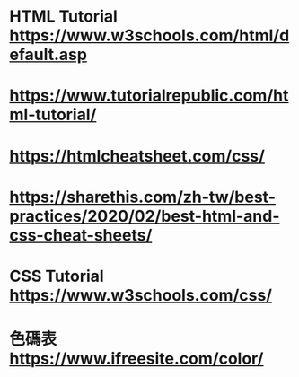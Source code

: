 # HTML Tutorial  https://www.w3schools.com/html/default.asp
# https://www.tutorialrepublic.com/html-tutorial/
# https://htmlcheatsheet.com/css/
# https://sharethis.com/zh-tw/best-practices/2020/02/best-html-and-css-cheat-sheets/
# CSS Tutorial  https://www.w3schools.com/css/
# 色碼表  https://www.ifreesite.com/color/


